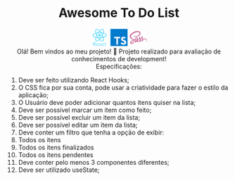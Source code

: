 <div id="header" align="center">
 <h1> Awesome To Do List </h1>
 <img src="https://github.com/devicons/devicon/blob/master/icons/react/react-original-wordmark.svg" title="React" alt="React" width="40" height="40"/>
 <img src="https://github.com/devicons/devicon/blob/master/icons/typescript/typescript-plain.svg" title="Typescript" alt="Typescript" width="40" height="40"/>
 <img src="https://github.com/devicons/devicon/blob/master/icons/sass/sass-original.svg" title="Sass" alt="Sass" width="40" height="40"/>
</div>

<div id="main" align="center">
Olá! Bem vindos ao meu projeto! 👋
Projeto realizado para avaliação de conhecimentos de development!
</div>

<div id="especs" align="center">
Especificações:
</div>
<div id="lista" align="left">
 <ol>
  <li>
Deve ser feito utilizando React Hooks;
  </li>
   <li>
O CSS fica por sua conta, pode usar a criatividade para fazer o estilo da aplicação;
    </li>
    <li>
O Usuário deve poder adicionar quantos itens quiser na lista;
     </li>
     <li>
Deve ser possível marcar um item como feito;
      </li>
      <li>
Deve ser possível excluir um item da lista;
       </li>
       <li>
Deve ser possível editar um item da lista;
        </li>
        <li>
Deve conter um filtro que tenha a opção de exibir: 
         </li>
         <li>
Todos os itens
          <li>
Todos os itens finalizados
           </li>
           <li>
Todos os itens pendentes
            </li>
            <li>
Deve conter pelo menos 3 componentes diferentes;
             </li>
             <li>
Deve ser utilizado useState;
              </li>
  </ol
 </div>
